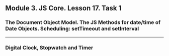 ## Module 3. JS Core. Lesson 17. Task 1

### The Document Object Model. The JS Methods for date/time of Date Objects. Scheduling: setTimeout and setInterval
***

### Digital Clock, Stopwatch and Timer
